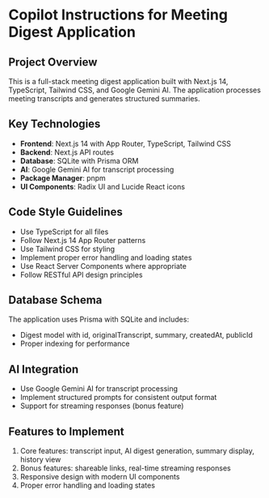 # Copilot Instructions for Meeting Digest Application

<!-- Use this file to provide workspace-specific custom instructions to Copilot. For more details, visit https://code.visualstudio.com/docs/copilot/copilot-customization#_use-a-githubcopilotinstructionsmd-file -->

## Project Overview
This is a full-stack meeting digest application built with Next.js 14, TypeScript, Tailwind CSS, and Google Gemini AI. The application processes meeting transcripts and generates structured summaries.

## Key Technologies
- **Frontend**: Next.js 14 with App Router, TypeScript, Tailwind CSS
- **Backend**: Next.js API routes
- **Database**: SQLite with Prisma ORM
- **AI**: Google Gemini AI for transcript processing
- **Package Manager**: pnpm
- **UI Components**: Radix UI and Lucide React icons

## Code Style Guidelines
- Use TypeScript for all files
- Follow Next.js 14 App Router patterns
- Use Tailwind CSS for styling
- Implement proper error handling and loading states
- Use React Server Components where appropriate
- Follow RESTful API design principles

## Database Schema
The application uses Prisma with SQLite and includes:
- Digest model with id, originalTranscript, summary, createdAt, publicId
- Proper indexing for performance

## AI Integration
- Use Google Gemini AI for transcript processing
- Implement structured prompts for consistent output format
- Support for streaming responses (bonus feature)

## Features to Implement
1. Core features: transcript input, AI digest generation, summary display, history view
2. Bonus features: shareable links, real-time streaming responses
3. Responsive design with modern UI components
4. Proper error handling and loading states
